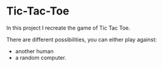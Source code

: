 # Tic-Tac-Toe

In this project I recreate the game of Tic Tac Toe.

There are different possibilities, you can either play against:
- another human
- a random computer.
